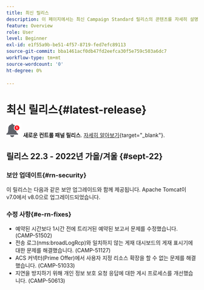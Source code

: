 ```yaml
---
title: 최신 릴리스
description: 이 페이지에서는 최신 Campaign Standard 릴리스의 콘텐츠를 자세히 설명합니다
feature: Overview
role: User
level: Beginner
exl-id: e1f55a9b-be51-4f57-8719-fed7efc89113
source-git-commit: bba1461acf0db47fd2eefca30f5e759c503a6dc7
workflow-type: tm+mt
source-wordcount: '0'
ht-degree: 0%

---
```



# 최신 릴리스{#latest-release}

![컨트롤 패널](assets/do-not-localize/cp-icon.png) **새로운 컨트롤 패널 릴리스**. [자세히 알아보기](https://experienceleague.adobe.com/docs/control-panel/using/release-notes.html?lang=ko){target=&quot;_blank&quot;}.


## 릴리스 22.3 - 2022년 가을/겨울 {#sept-22}

### 보안 업데이트{#rn-security}

이 릴리스는 다음과 같은 보안 업그레이드와 함께 제공됩니다. Apache Tomcat이 v7.0에서 v8.0으로 업그레이드되었습니다.

### 수정 사항{#e-rn-fixes}

* 예약된 시간보다 1시간 전에 트리거된 예약된 보고서 문제를 수정했습니다. (CAMP-51502)
* 전송 로그(nms:broadLogRcp)와 일치하지 않는 게재 대시보드의 게재 표시기에 대한 문제를 해결했습니다. (CAMP-51127)
* ACS 커넥터(Prime Offer)에서 사용자 지정 리소스 확장을 할 수 없는 문제를 해결했습니다. (CAMP-51033)
* 지연을 방지하기 위해 개인 정보 보호 요청 응답에 대한 게시 프로세스를 개선했습니다. (CAMP-50613)

